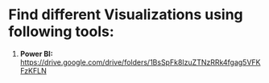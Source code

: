 # Find different Visualizations using following tools:

1. **Power BI:** https://drive.google.com/drive/folders/1BsSpFk8IzuZTNzRRk4fgag5VFKFzKFLN


